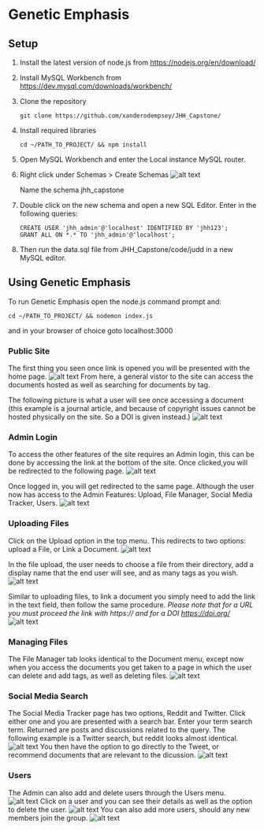 # Genetic Emphasis
## Setup
1. Install the latest version of node.js from https://nodejs.org/en/download/

2. Install MySQL Workbench from https://dev.mysql.com/downloads/workbench/

3. Clone the repository
    ```
    git clone https://github.com/xanderodempsey/JHH_Capstone/
    ```
4. Install required libraries
     ```
    cd ~/PATH_TO_PROJECT/ && npm install
    ```

5. Open MySQL Workbench and enter the Local instance MySQL router.

6. Right click under Schemas > Create Schemas
![alt text](https://raw.githubusercontent.com/xanderodempsey/JHHCapsPics/master/docs/DocPics/CreateSchema.png)

    Name the schema jhh_capstone

7. Double click on the new schema and open a new SQL Editor. Enter in the following queries:
    ```
    CREATE USER 'jhh_admin'@'localhost' IDENTIFIED BY 'jhh123';
    GRANT ALL ON *.* TO 'jhh_admin'@'localhost';
    ```

8. Then run the data.sql file from JHH_Capstone/code/judd in a new MySQL editor.

## Using Genetic Emphasis
To run Genetic Emphasis open the node.js command prompt and:
```
cd ~/PATH_TO_PROJECT/ && nodemon index.js
```
and in your browser of choice goto localhost:3000

### Public Site
The first thing you seen once link is opened you will be presented with the home page.
![alt text](https://raw.githubusercontent.com/xanderodempsey/JHHCapsPics/master/docs/DocPics/Homepage.png)
From here, a general vistor to the site can access the documents hosted as well as searching for documents by tag.

The following picture is what a user will see once accessing a document (this example is a journal article, and because of copyright issues cannot be hosted physically on the site. So a DOI is given instead.)
![alt text](https://raw.githubusercontent.com/xanderodempsey/JHHCapsPics/master/docs/DocPics/Document.png)

### Admin Login

To access the other features of the site requires an Admin login, this can be done by accessing the link at the bottom of the site. Once clicked,you will be redirected to the following page.
![alt text](https://raw.githubusercontent.com/xanderodempsey/JHHCapsPics/master/docs/DocPics/adminlog.png)

Once logged in, you will get redirected to the same page. Although the user now has access to the Admin Features: Upload, File Manager, Social Media Tracker, Users.
![alt text](https://raw.githubusercontent.com/xanderodempsey/JHHCapsPics/master/docs/DocPics/adminhome.png)

### Uploading Files
Click on the Upload option in the top menu. This redirects to two options: upload a File, or Link a Document.
![alt text](https://raw.githubusercontent.com/xanderodempsey/JHHCapsPics/master/docs/DocPics/UploadOptions.png)

In the file upload, the user needs to choose a file from their directory, add a display name that the end user will see, and as many tags as you wish.
![alt text](https://raw.githubusercontent.com/xanderodempsey/JHHCapsPics/master/docs/DocPics/uploadfile.png)

Similar to uploading files, to link a document you simply need to add the link in the text field, then follow the same procedure. *Please note that for a URL you must proceed the link with https:// and for a DOI https://doi.org/*
![alt text](https://raw.githubusercontent.com/xanderodempsey/JHHCapsPics/master/docs/DocPics/uploadlink.png)

### Managing Files
The File Manager tab looks identical to the Document menu, except now when you access the documents you get taken to a page in which the user can delete and add tags, as well as deleting files.
![alt text](https://raw.githubusercontent.com/xanderodempsey/JHHCapsPics/master/docs/DocPics/editdoc.png)

### Social Media Search
The Social Media Tracker page has two options, Reddit and Twitter. Click either one and you are presented with a search bar. Enter your term search term. Returned are posts and discussions related to the query. The following example is a Twitter search, but reddit looks almost identical.
![alt text](https://raw.githubusercontent.com/xanderodempsey/JHHCapsPics/master/docs/DocPics/TwitterSearch.png)
You then have the option to go directly to the Tweet, or recommend documents that are relevant to the dicussion.
![alt text](https://raw.githubusercontent.com/xanderodempsey/JHHCapsPics/master/docs/DocPics/DocRec.png)

### Users
The Admin can also add and delete users through the Users menu.
![alt text](https://raw.githubusercontent.com/xanderodempsey/JHHCapsPics/master/docs/DocPics/Users.png)
Click on a user and you can see their details as well as the option to delete the user.
![alt text](https://raw.githubusercontent.com/xanderodempsey/JHHCapsPics/master/docs/DocPics/UserXander.png)
You can also add more users, should any new members join the group.
![alt text](https://raw.githubusercontent.com/xanderodempsey/JHHCapsPics/master/docs/DocPics/CreateUser.png)

